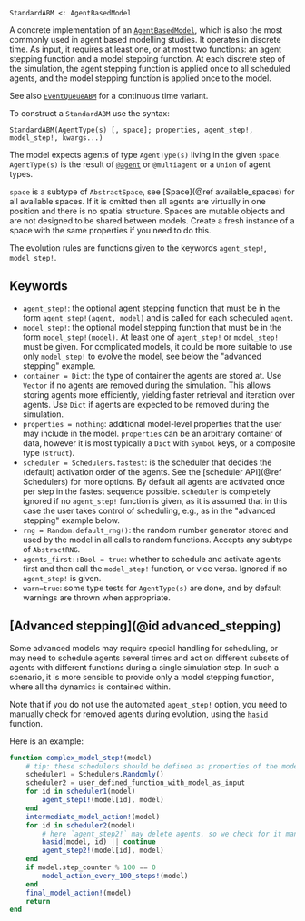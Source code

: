 ```
StandardABM <: AgentBasedModel
```

A concrete implementation of an [`AgentBasedModel`](@ref), which is also the most commonly used in agent based modelling studies. It operates in discrete time. As input, it requires at least one, or at most two functions: an agent stepping function and a model stepping function. At each discrete step of the simulation, the agent stepping function is applied once to all scheduled agents, and the model stepping function is applied once to the model.

See also [`EventQueueABM`](@ref) for a continuous time variant.

To construct a `StandardABM` use the syntax:

```
StandardABM(AgentType(s) [, space]; properties, agent_step!, model_step!, kwargs...)
```

The model expects agents of type `AgentType(s)` living in the given `space`. `AgentType(s)` is the result of [`@agent`](@ref) or `@multiagent` or a `Union` of agent types.

`space` is a subtype of `AbstractSpace`, see [Space](@ref available_spaces) for all available spaces. If it is omitted then all agents are virtually in one position and there is no spatial structure. Spaces are mutable objects and are not designed to be shared between models. Create a fresh instance of a space with the same properties if you need to do this.

The evolution rules are functions given to the keywords `agent_step!`, `model_step!`.

## Keywords

  * `agent_step!`: the optional agent stepping function that must be in the form `agent_step!(agent, model)` and is called for each scheduled `agent`.
  * `model_step!`: the optional model stepping function that must be in the form `model_step!(model)`. At least one of `agent_step!` or `model_step!` must be given. For complicated models, it could be more suitable to use only `model_step!` to evolve the model, see below the "advanced stepping" example.
  * `container = Dict`: the type of container the agents are stored at. Use `Vector` if no agents are removed during the simulation. This allows storing agents more efficiently, yielding faster retrieval and iteration over agents. Use `Dict` if agents are expected to be removed during the simulation.
  * `properties = nothing`: additional model-level properties that the user may include in the model. `properties` can be an arbitrary container of data, however it is most typically a `Dict` with `Symbol` keys, or a composite type (`struct`).
  * `scheduler = Schedulers.fastest`: is the scheduler that decides the (default) activation order of the agents. See the [scheduler API](@ref Schedulers) for more options. By default all agents are activated once per step in the fastest sequence possible. `scheduler` is completely ignored if no `agent_step!` function is given, as it is assumed that in this case the user takes control of scheduling, e.g., as in the "advanced stepping" example below.
  * `rng = Random.default_rng()`: the random number generator stored and used by the model in all calls to random functions. Accepts any subtype of `AbstractRNG`.
  * `agents_first::Bool = true`: whether to schedule and activate agents first and then call the `model_step!` function, or vice versa. Ignored if no `agent_step!` is given.
  * `warn=true`: some type tests for `AgentType(s)` are done, and by default warnings are thrown when appropriate.

## [Advanced stepping](@id advanced_stepping)

Some advanced models may require special handling for scheduling, or may need to schedule agents several times and act on different subsets of agents with different functions during a single simulation step. In such a scenario, it is more sensible to provide only a model stepping function, where all the dynamics is contained within.

Note that if you do not use the automated `agent_step!` option, you need to manually check for removed agents during evolution, using the [`hasid`](@ref) function.

Here is an example:

```julia
function complex_model_step!(model)
    # tip: these schedulers should be defined as properties of the model
    scheduler1 = Schedulers.Randomly()
    scheduler2 = user_defined_function_with_model_as_input
    for id in scheduler1(model)
        agent_step1!(model[id], model)
    end
    intermediate_model_action!(model)
    for id in scheduler2(model)
        # here `agent_step2!` may delete agents, so we check for it manually
        hasid(model, id) || continue
        agent_step2!(model[id], model)
    end
    if model.step_counter % 100 == 0
        model_action_every_100_steps!(model)
    end
    final_model_action!(model)
    return
end
```
